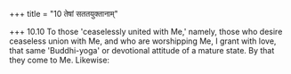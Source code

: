 +++
title = "10 तेषां सततयुक्तानाम्"

+++
10.10 To those 'ceaselessly united with Me,' namely, those who desire ceaseless union with Me, and who are worshipping Me, I grant with love,
that same 'Buddhi-yoga' or devotional attitude of a mature state. By that they come to Me. Likewise:
